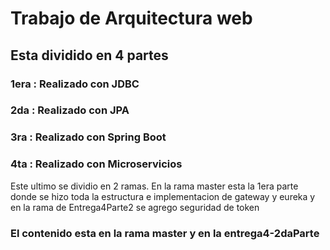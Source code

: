 # Trabajo de Arquitectura web
## Esta dividido en 4 partes 
### 1era : Realizado con JDBC
### 2da : Realizado con JPA
### 3ra : Realizado con Spring Boot
### 4ta : Realizado con Microservicios
 Este ultimo se dividio en 2 ramas. En la rama master esta la 1era parte donde se hizo toda la estructura e implementacion de gateway y eureka y en la rama de Entrega4Parte2 se agrego seguridad de token

### El contenido esta en la rama master y en la entrega4-2daParte
